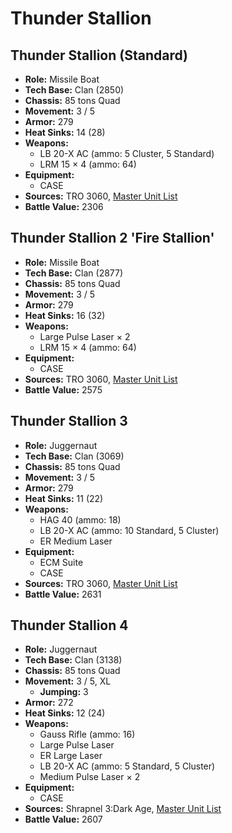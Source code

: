 # Thunder Stallion
## Thunder Stallion (Standard)
- **Role:** Missile Boat
- **Tech Base:** Clan (2850)
- **Chassis:** 85 tons Quad
- **Movement:** 3 / 5
- **Armor:** 279
- **Heat Sinks:** 14 (28)
- **Weapons:**
  - LB 20-X AC (ammo: 5 Cluster, 5 Standard)
  - LRM 15 × 4 (ammo: 64)
- **Equipment:**
  - CASE
- **Sources:** TRO 3060, [Master Unit List](http://masterunitlist.info/Unit/Details/3224/thunder-stallion-standard)
- **Battle Value:** 2306

## Thunder Stallion 2 'Fire Stallion'
- **Role:** Missile Boat
- **Tech Base:** Clan (2877)
- **Chassis:** 85 tons Quad
- **Movement:** 3 / 5
- **Armor:** 279
- **Heat Sinks:** 16 (32)
- **Weapons:**
  - Large Pulse Laser × 2
  - LRM 15 × 4 (ammo: 64)
- **Equipment:**
  - CASE
- **Sources:** TRO 3060, [Master Unit List](http://masterunitlist.info/Unit/Details/3225/thunder-stallion-2-fire-stallion)
- **Battle Value:** 2575

## Thunder Stallion 3
- **Role:** Juggernaut
- **Tech Base:** Clan (3069)
- **Chassis:** 85 tons Quad
- **Movement:** 3 / 5
- **Armor:** 279
- **Heat Sinks:** 11 (22)
- **Weapons:**
  - HAG 40 (ammo: 18)
  - LB 20-X AC (ammo: 10 Standard, 5 Cluster)
  - ER Medium Laser
- **Equipment:**
  - ECM Suite
  - CASE
- **Sources:** TRO 3060, [Master Unit List](http://masterunitlist.info/Unit/Details/3226/thunder-stallion-3)
- **Battle Value:** 2631

## Thunder Stallion 4
- **Role:** Juggernaut
- **Tech Base:** Clan (3138)
- **Chassis:** 85 tons Quad
- **Movement:** 3 / 5, XL
  - **Jumping:** 3
- **Armor:** 272
- **Heat Sinks:** 12 (24)
- **Weapons:**
  - Gauss Rifle (ammo: 16)
  - Large Pulse Laser
  - ER Large Laser
  - LB 20-X AC (ammo: 5 Standard, 5 Cluster)
  - Medium Pulse Laser × 2
- **Equipment:**
  - CASE
- **Sources:** Shrapnel 3:Dark Age, [Master Unit List](http://masterunitlist.info/Unit/Details/7720/thunder-stallion-4)
- **Battle Value:** 2607

